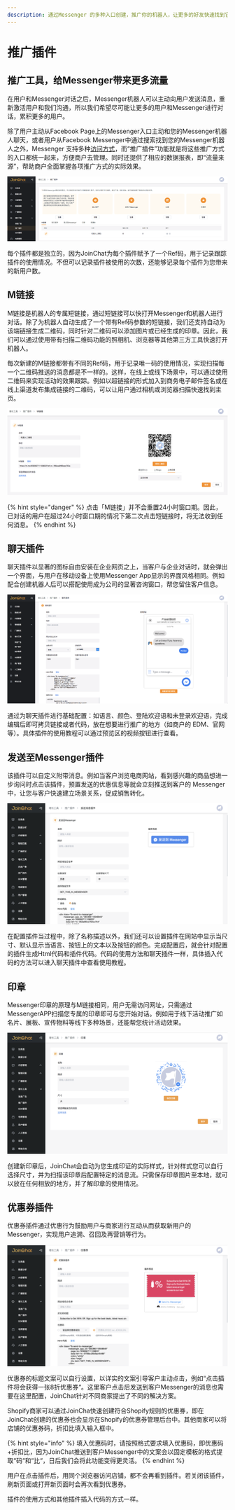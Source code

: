 ```yaml
---
description: 通过Messenger 的多种入口创建，推广你的机器人，让更多的好友快速找到它。
---
```


# 推广插件

## 推广工具，给Messenger带来更多流量 <a id="&#x63A8;&#x5E7F;&#x5DE5;&#x5177;&#xFF0C;&#x7ED9;messenger&#x5E26;&#x6765;&#x66F4;&#x591A;&#x6D41;&#x91CF;"></a>

在用户和Messenger对话之后，Messenger机器人可以主动向用户发送消息，重新激活用户和我们沟通，所以我们希望尽可能让更多的用户和Messenger进行对话，累积更多的用户。

除了用户主动从Facebook Page上的Messenger入口主动和您的Messenger机器人聊天，或者用户从Facebook Messenger中通过搜索找到您的Messenger机器人之外，Messenger 支持多种[访问方式](../../ru-men-jie-shao.md#fang-wen-messenger-ji-qi-ren-fang-shi)，而“推广插件”功能就是将这些推广方式的入口都统一起来，方便商户去管理。同时还提供了相应的数据报表，即“流量来源”，帮助商户全面掌握各项推广方式的实际效果。

![&#x4E94;&#x79CD;&#x63A8;&#x5E7F;&#x63D2;&#x4EF6;](../../.gitbook/assets/image%20%2826%29.png)

每个插件都是独立的，因为JoinChat为每个插件赋予了一个Ref码，用于记录跟踪插件的使用情况。不但可以记录插件被使用的次数，还能够记录每个插件为您带来的新用户数。

## M链接

M链接是机器人的专属短链接，通过短链接可以快打开Messenger和机器人进行对话。除了为机器人自动生成了一个带有Ref码参数的短链接，我们还支持自动为该端链接生成二维码，同时针对二维码可以添加图片或已经生成的印章。因此，我们可以通过使用带有扫描二维码功能的照相机、浏览器等其他第三方工具快速打开机器人。

每次新建的M链接都带有不同的Ref码，用于记录唯一码的使用情况，实现扫描每一个二维码推送的消息都是不一样的。这样，在线上或线下场景中，可以通过使用二维码来实现活动的效果跟踪。例如以超链接的形式加入到商务电子邮件签名或在线上渠道发布集成链接的二维码，可以让用户通过相机或浏览器扫描快速找到主页。

![M&#x8FDE;&#x63A5;](../../.gitbook/assets/image%20%2873%29.png)

{% hint style="danger" %}
点击「M链接」并不会重置24小时窗口期。因此，已对话的用户在超过24小时窗口期的情况下第二次点击短链接时，将无法收到任何消息。
{% endhint %}

## 聊天插件

聊天插件以显著的图标自由安装在企业网页之上，当客户与企业对话时，就会弹出一个界面，与用户在移动设备上使用Messenger App显示的界面风格相同。例如配合创建机器人后可以搭配使用成为公司的显著咨询窗口，帮您留住客户信息。

![&#x804A;&#x5929;&#x63D2;&#x4EF6;](../../.gitbook/assets/image%20%28125%29.png)

通过为聊天插件进行基础配置：如语言、颜色、登陆欢迎语和未登录欢迎语，完成编辑后即可拷贝链接或者代码，放在想要进行推广的地方（如商户的 EDM、官网等）。具体插件的使用教程可以通过预览区的视频按钮进行查看。

## 发送至Messenger插件

该插件可以自定义附带消息。例如当客户浏览电商网站，看到感兴趣的商品想进一步询问时点击该插件，预置发送的优惠信息等就会立刻推送到客户的 Messenger 中，让您与客户快速建立场景关系，促成销售转化。

![&#x53D1;&#x9001;&#x81F3;Messenger&#x63D2;&#x4EF6;](../../.gitbook/assets/image%20%2833%29.png)

在配置插件当过程中，除了名称描述以外，我们还可以设置插件在网站中显示当尺寸、默认显示当语言、按钮上的文本以及按钮的颜色。完成配置后，就会针对配置的插件生成Html代码和插件代码。代码的使用方法和聊天插件一样，具体插入代码的方法可以进入聊天插件中查看使用教程。

## 印章

Messenger印章的原理与M链接相同，用户无需访问网址，只需通过MessengerAPP扫描您专属的印章即可与您开始对话。例如用于线下活动推广如名片、展板、宣传物料等线下多种场景，还能帮您统计活动效果。

![&#x5370;&#x7AE0;](../../.gitbook/assets/image%20%2849%29.png)

创建新印章后，JoinChat会自动为您生成印证的实际样式，针对样式您可以自行选择尺寸，并为扫描该印章后配置特定的消息流。只需保存印章图片至本地，就可以放在任何相放的地方，并了解印章的使用情况。

## 优惠券插件

优惠券插件通过优惠行为鼓励用户与商家进行互动从而获取新用户的Messenger，实现用户追溯、召回及再营销等行为。

![&#x4F18;&#x60E0;&#x5238;&#x63D2;&#x4EF6;](../../.gitbook/assets/image%20%2879%29.png)

优惠券的标题文案可以自行设置，以详实的文案引导客户主动点击，例如“点击插件将会获得一张8折优惠券“。这里客户点击后发送到客户Messenger的消息也需要在这里配置，JoinChat针对不同商家提出了不同的解决方案。

Shopify商家可以通过JoinCha快速创建符合Shopify规则的优惠券，即在JoinChat创建的优惠券也会显示在Shopify的优惠券管理后台中。其他商家可以将店铺的优惠券码，折扣比填入输入框中。

{% hint style="info" %}
填入优惠码时，请按照格式要求填入优惠码，即优惠码+折扣比，因为JoinChat推送到客户Messenger中的文案会以固定模板的格式提取“码“和“比“，日后我们会将此功能变得更灵活。
{% endhint %}

用户在点击插件后，用同个浏览器访问店铺，都不会再看到插件。若关闭该插件，刷新页面或打开新页面时会再次看到优惠券。

插件的使用方式和其他插件插入代码的方式一样。

